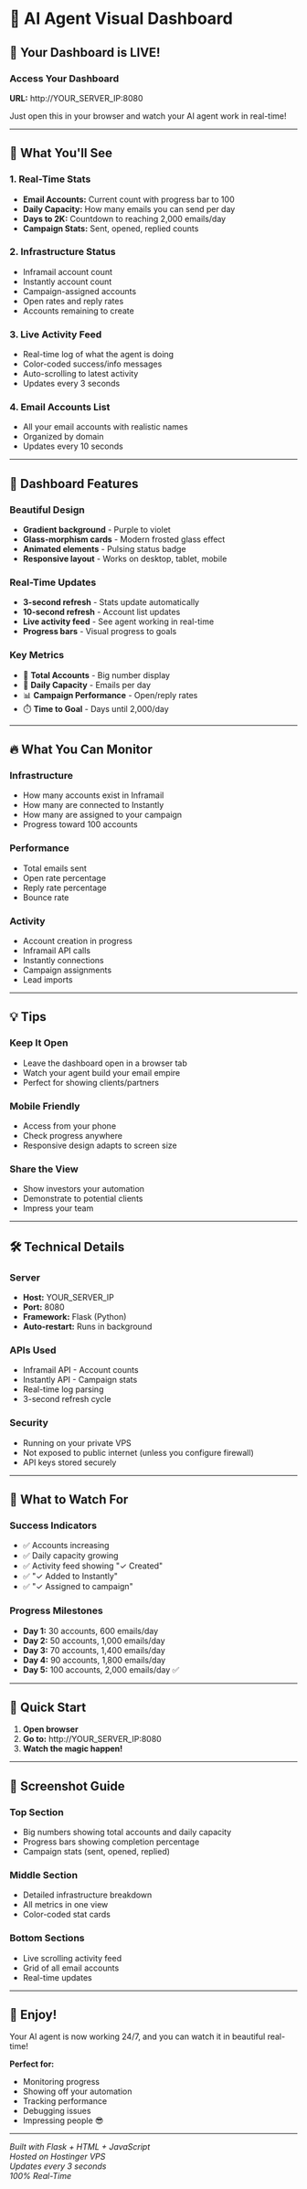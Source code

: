 # 🎨 AI Agent Visual Dashboard

## 🚀 Your Dashboard is LIVE!

### Access Your Dashboard

**URL:** http://YOUR_SERVER_IP:8080

Just open this in your browser and watch your AI agent work in real-time!

---

## 🎯 What You'll See

### 1. **Real-Time Stats**
- **Email Accounts:** Current count with progress bar to 100
- **Daily Capacity:** How many emails you can send per day
- **Days to 2K:** Countdown to reaching 2,000 emails/day
- **Campaign Stats:** Sent, opened, replied counts

### 2. **Infrastructure Status**
- Inframail account count
- Instantly account count
- Campaign-assigned accounts
- Open rates and reply rates
- Accounts remaining to create

### 3. **Live Activity Feed**
- Real-time log of what the agent is doing
- Color-coded success/info messages
- Auto-scrolling to latest activity
- Updates every 3 seconds

### 4. **Email Accounts List**
- All your email accounts with realistic names
- Organized by domain
- Updates every 10 seconds

---

## 🎨 Dashboard Features

### Beautiful Design
- **Gradient background** - Purple to violet
- **Glass-morphism cards** - Modern frosted glass effect
- **Animated elements** - Pulsing status badge
- **Responsive layout** - Works on desktop, tablet, mobile

### Real-Time Updates
- **3-second refresh** - Stats update automatically
- **10-second refresh** - Account list updates
- **Live activity feed** - See agent working in real-time
- **Progress bars** - Visual progress to goals

### Key Metrics
- 📧 **Total Accounts** - Big number display
- 🚀 **Daily Capacity** - Emails per day
- 📊 **Campaign Performance** - Open/reply rates
- ⏱️ **Time to Goal** - Days until 2,000/day

---

## 🔥 What You Can Monitor

### Infrastructure
- How many accounts exist in Inframail
- How many are connected to Instantly
- How many are assigned to your campaign
- Progress toward 100 accounts

### Performance
- Total emails sent
- Open rate percentage
- Reply rate percentage
- Bounce rate

### Activity
- Account creation in progress
- Inframail API calls
- Instantly connections
- Campaign assignments
- Lead imports

---

## 💡 Tips

### Keep It Open
- Leave the dashboard open in a browser tab
- Watch your agent build your email empire
- Perfect for showing clients/partners

### Mobile Friendly
- Access from your phone
- Check progress anywhere
- Responsive design adapts to screen size

### Share the View
- Show investors your automation
- Demonstrate to potential clients
- Impress your team

---

## 🛠️ Technical Details

### Server
- **Host:** YOUR_SERVER_IP
- **Port:** 8080
- **Framework:** Flask (Python)
- **Auto-restart:** Runs in background

### APIs Used
- Inframail API - Account counts
- Instantly API - Campaign stats
- Real-time log parsing
- 3-second refresh cycle

### Security
- Running on your private VPS
- Not exposed to public internet (unless you configure firewall)
- API keys stored securely

---

## 🎯 What to Watch For

### Success Indicators
- ✅ Accounts increasing
- ✅ Daily capacity growing
- ✅ Activity feed showing "✓ Created"
- ✅ "✓ Added to Instantly"
- ✅ "✓ Assigned to campaign"

### Progress Milestones
- **Day 1:** 30 accounts, 600 emails/day
- **Day 2:** 50 accounts, 1,000 emails/day
- **Day 3:** 70 accounts, 1,400 emails/day
- **Day 4:** 90 accounts, 1,800 emails/day
- **Day 5:** 100 accounts, 2,000 emails/day ✅

---

## 🚀 Quick Start

1. **Open browser**
2. **Go to:** http://YOUR_SERVER_IP:8080
3. **Watch the magic happen!**

---

## 📸 Screenshot Guide

### Top Section
- Big numbers showing total accounts and daily capacity
- Progress bars showing completion percentage
- Campaign stats (sent, opened, replied)

### Middle Section
- Detailed infrastructure breakdown
- All metrics in one view
- Color-coded stat cards

### Bottom Sections
- Live scrolling activity feed
- Grid of all email accounts
- Real-time updates

---

## 🎉 Enjoy!

Your AI agent is now working 24/7, and you can watch it in beautiful real-time!

**Perfect for:**
- Monitoring progress
- Showing off your automation
- Tracking performance
- Debugging issues
- Impressing people 😎

---

*Built with Flask + HTML + JavaScript*  
*Hosted on Hostinger VPS*  
*Updates every 3 seconds*  
*100% Real-Time*

